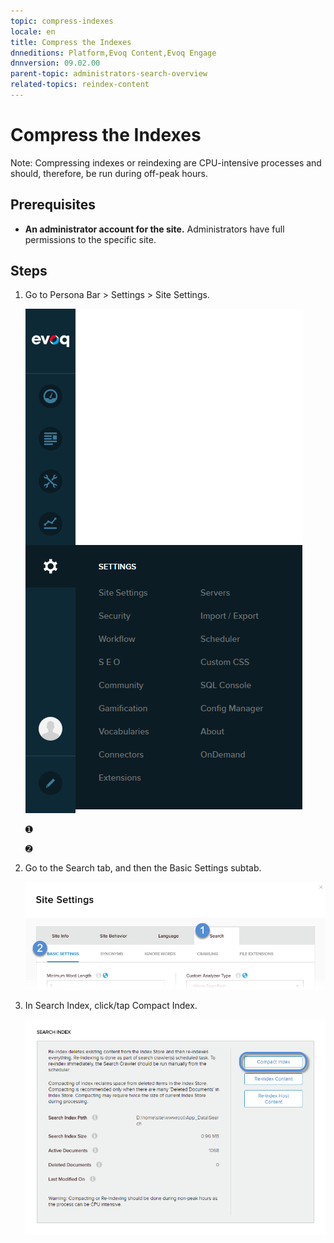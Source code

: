 ```yaml
---
topic: compress-indexes
locale: en
title: Compress the Indexes
dnneditions: Platform,Evoq Content,Evoq Engage
dnnversion: 09.02.00
parent-topic: administrators-search-overview
related-topics: reindex-content
---
```


# Compress the Indexes

Note: Compressing indexes or reindexing are CPU-intensive processes and should, therefore, be run during off-peak hours.

## Prerequisites

*   **An administrator account for the site.** Administrators have full permissions to the specific site.

## Steps

1.  Go to Persona Bar \> Settings \> Site Settings.
    
    ![Persona Bar > Settings > Site Settings](img/scr-pbar-host-Settings-E91.png)
    
    ➊
    
    ➋
    
2.  Go to the Search tab, and then the Basic Settings subtab.
    
    ![Search > Basic Settings](img/scr-pbtabs-host-Settings-SiteSettings-Search-BasicSettings-E90.png)
    
3.  In Search Index, click/tap Compact Index.
    
      
    
    ![](img/scr-SiteSettings-Search-BasicSettings-index-compact-E90.png)